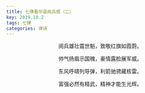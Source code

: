 ```yaml
---
title: 七律看华诞阅兵感（二）
key: 2019.10.2
tags: 七律
categories: 律诗
---
```


<p align="center">阅兵雄壮震世魁，致敬红旗如霞蔚。
</p>
<p align="center">帅气扬眉示国魄，豪情露脸展军威。
</p>
<p align="center">东风呼啸列导弹，利箭驰骋藏核雷。
</p>
<p align="center">富强必然有精武，精神才能生光辉。
</p>
<p align="center"></br>
</p>
